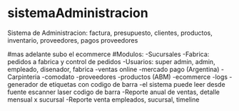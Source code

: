 # sistemaAdministracion
Sistema de Administracion: factura, presupuesto, clientes, productos, inventario, proveedores, pagos proveedores

#mas adelante subo el ecommerce
#Modulos:
-Sucursales
-Fabrica: pedidos a fabrica y control de pedidos
-Usuarios: super admin, admin, empleado, disenador, fabrica
-ventas online
-mercado pago (Argentina)
-Carpinteria
-comodato
-proveedores
-productos (ABM)
-ecommerce
-logs
-generador de etiquetas con codigo de barra
-el sistema puede leer desde fuente escanner laser codigo de barra
-Reporte anual de ventas, detalle mensual x sucursal
-Reporte venta empleados, sucursal, timeline

